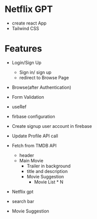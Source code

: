 # Netflix GPT

- create react App
- Tailwind CSS

# Features

- Login/Sign Up
  - Sign in/ sign up
  - redirect to Browse Page
- Browse(after Authentication)
- Form Validation
- useRef
- firbase configuration
- Create signup user account in firebase
- Update Profile API call
- Fetch from TMDB API

  - header
  - Main Movie
    - Trailer in background
    - title and description
    - Movie Suggestion
      - Movie List \* N

- Netflix gpt
- search bar
- Movie Suggestion
